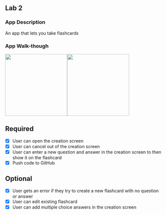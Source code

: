 ## Lab 2

### App Description
An app that lets you take flashcards

### App Walk-though
<img src=https://user-images.githubusercontent.com/32272045/47611714-c3a20880-da38-11e8-8b75-07ce68eadd0b.gif width=200/><img src=https://user-images.githubusercontent.com/32272045/47969501-45e48b00-e03e-11e8-94d5-eb3ac344175e.gif width=200>


## Required
- [x] User can open the creation screen
- [x] User can cancel out of the creation screen
- [x] User can enter a new question and answer in the creation screen to then show it on the flashcard
- [x] Push code to GitHub
## Optional
- [x] User gets an error if they try to create a new flashcard with no question or answer
- [x] User can edit existing flashcard
- [x] User can add multiple choice answers in the creation screen
